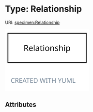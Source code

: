 
# Type: Relationship




URI: [specimen:Relationship](https://ccdh.org/specimen/Relationship)


![img](images/Relationship.svg)

## Attributes

